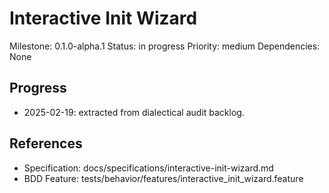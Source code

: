 # Interactive Init Wizard
Milestone: 0.1.0-alpha.1
Status: in progress
Priority: medium
Dependencies: None

## Progress
- 2025-02-19: extracted from dialectical audit backlog.

## References
- Specification: docs/specifications/interactive-init-wizard.md
- BDD Feature: tests/behavior/features/interactive_init_wizard.feature
